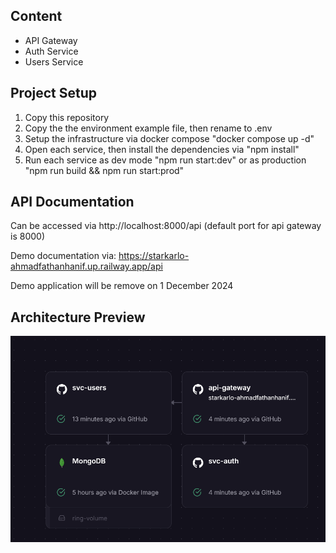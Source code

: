## Content

- API Gateway
- Auth Service
- Users Service

## Project Setup

1. Copy this repository
2. Copy the the environment example file, then rename to .env
3. Setup the infrastructure via docker compose "docker compose up -d"
4. Open each service, then install the dependencies via "npm install"
5. Run each service as dev mode "npm run start:dev" or as production "npm run build && npm run start:prod"

## API Documentation

Can be accessed via http://localhost:8000/api (default port for api gateway is 8000)

Demo documentation via: https://starkarlo-ahmadfathanhanif.up.railway.app/api

Demo application will be remove on 1 December 2024

## Architecture Preview

![Architecture Preview](./architecture-preview.png)
